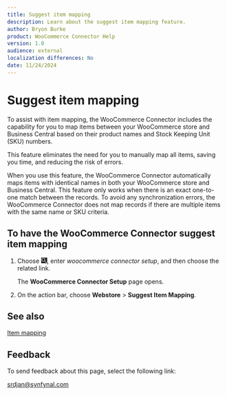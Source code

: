 ```yaml
---
title: Suggest item mapping
description: Learn about the suggest item mapping feature.
author: Bryon Burke
product: WooCommerce Connector Help
version: 1.0
audience: external
localization differences: No
date: 11/24/2024
---
```


<!-- markdownlint-disable MD006 MD007 MD009 MD024 MD025 MD033 -->
<!--// cspell:ignore  markdownlint allowfullscreen keyframes woocommerce webstore -->

# Suggest item mapping

To assist with item mapping, the WooCommerce Connector includes the capability for you to map items between your WooCommerce store and Business Central based on their product names and Stock Keeping Unit (SKU) numbers. 

This feature eliminates the need for you to manually map all items, saving you time, and reducing the risk of errors.

When you use this feature, the WooCommerce Connector automatically maps items with identical names in both your WooCommerce store and Business Central. This feature only works when there is an exact one-to-one match between the records. To avoid any synchronization errors, the WooCommerce Connector does not map records if there are multiple items with the same name or SKU criteria.

## To have the WooCommerce Connector suggest item mapping

1. Choose ![Lightbulb that opens the Tell Me feature.](media/ui-search/search_small.png "Tell me what you want to do"), enter <i>woocommerce connector setup</i>, and then choose the related link.

   The <b>WooCommerce Connector Setup</b> page opens.

1. On the action bar, choose <b>Webstore</b> > <b>Suggest Item Mapping</b>.

## See also

[Item mapping](item-mapping.md)

## Feedback

To send feedback about this page, select the following link:

[srdjan@synfynal.com](mailto:srdjan@synfynal.com?subject=Documentation%20Feedback%20Product%20Docs:%20suggest-item-mapping)
